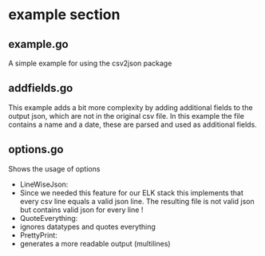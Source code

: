 # example section

## example.go 
A simple example for using the csv2json package
## addfields.go 
This example adds a bit more complexity by adding additional fields to the output json, which are not in the original csv file.
In this example the file contains a name and a date, these are parsed and used as additional fields.
## options.go
Shows the usage of options
- LineWiseJson: 
 - Since we needed this feature for our ELK stack this implements that every csv line equals a valid json line. The resulting file is not valid json but contains valid json for every line !
- QuoteEverything:
 - ignores datatypes and quotes everything
- PrettyPrint:
 - generates a more readable output (multilines)
